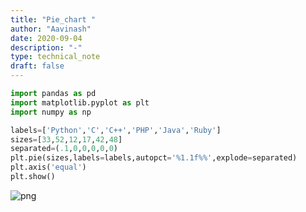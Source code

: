 ```yaml
---
title: "Pie_chart "
author: "Aavinash"
date: 2020-09-04
description: "-"
type: technical_note
draft: false
---
```


```python
import pandas as pd
import matplotlib.pyplot as plt
import numpy as np

```


```python
labels=['Python','C','C++','PHP','Java','Ruby']
sizes=[33,52,12,17,42,48]
separated=(.1,0,0,0,0,0)
plt.pie(sizes,labels=labels,autopct='%1.1f%%',explode=separated)
plt.axis('equal')
plt.show()
```


![png](Pie_Chart_2_0.png)



```python

```


```python

```


```python

```


```python

```


```python

```


```python

```


```python

```


```python


```


```python

```


```python


```

